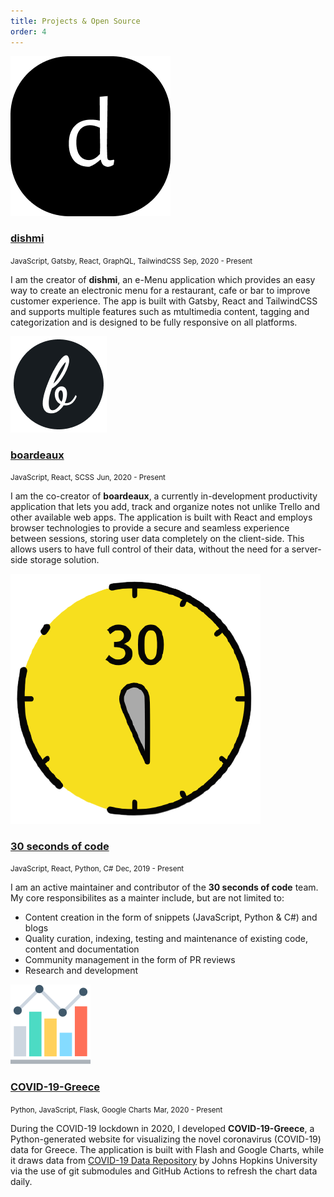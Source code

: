 ```yaml
---
title: Projects & Open Source
order: 4
---
```


<div class="flex mt-4">
  <div class="w-20 flex-grow-0 flex-shrink-0 media-col pt-2"><img src="./dishmi.png" /></div>
  <div>
  <h3 class="text-2xl"><a href="https://github.com/Trinityyi/dishmi" target="_blank">dishmi</a></h3>
  <small class="text-xs block text-gray-700">JavaScript, Gatsby, React, GraphQL, TailwindCSS</small>
  <small class="text-xs block text-gray-700 mb-4">Sep, 2020 - Present</small>
  </div>  
</div>

I am the creator of **dishmi**, an e-Menu application which provides an easy way to create an electronic menu for a restaurant, cafe or bar to improve customer experience. The app is built with Gatsby, React and TailwindCSS and supports multiple features such as mtultimedia content, tagging and categorization and is designed to be fully responsive on all platforms.

<div class="flex mt-12">
  <div class="w-20 flex-grow-0 flex-shrink-0 media-col pt-2"><img src="./boardeaux.png" /></div>
  <div>
  <h3 class="text-2xl"><a href="https://github.com/Trinityyi/boardeaux" target="_blank">boardeaux</a></h3>
  <small class="text-xs block text-gray-700">JavaScript, React, SCSS</small>
  <small class="text-xs block text-gray-700 mb-4">Jun, 2020 - Present</small>
  </div>  
</div>

I am the co-creator of **boardeaux**, a currently in-development productivity application that lets you add, track and organize notes not unlike Trello and other available web apps. The application is built with React and employs browser technologies to provide a secure and seamless experience between sessions, storing user data completely on the client-side. This allows users to have full control of their data, without the need for a server-side storage solution.

<div class="flex mt-12">
  <div class="w-20 flex-grow-0 flex-shrink-0 media-col pt-2"><img src="./30s-icon.png" /></div>
  <div>
  <h3 class="text-2xl"><a href="https://www.30secondsofcode.org/" target="_blank">30 seconds of code</a></h3>
  <small class="text-xs block text-gray-700">JavaScript, React, Python, C#</small>
  <small class="text-xs block text-gray-700 mb-4">Dec, 2019 - Present</small>
  </div>  
</div>

I am an active maintainer and contributor of the **30 seconds of code** team. My core responsibilites as a mainter include, but are not limited to:

- Content creation in the form of snippets (JavaScript, Python & C#) and blogs
- Quality curation, indexing, testing and maintenance of existing code, content and documentation
- Community management in the form of PR reviews
- Research and development

<div class="flex mt-12">
  <div class="w-20 flex-grow-0 flex-shrink-0 media-col pt-2"><img src="./bar-chart.png" /></div>
  <div>
  <h3 class="text-2xl"><a href="https://github.com/Trinityyi/COVID-19-Greece" target="_blank">COVID-19-Greece</a></h3>
  <small class="text-xs block text-gray-700">Python, JavaScript, Flask, Google Charts</small>
  <small class="text-xs block text-gray-700 mb-4">Mar, 2020 - Present</small>
  </div>  
</div>

During the COVID-19 lockdown in 2020, I developed **COVID-19-Greece**, a Python-generated website for visualizing the novel coronavirus (COVID-19) data for Greece. The application is built with Flash and Google Charts, while it draws data from [COVID-19 Data Repository](https://github.com/CSSEGISandData/COVID-19) by Johns Hopkins University via the use of git submodules and GitHub Actions to refresh the chart data daily.
